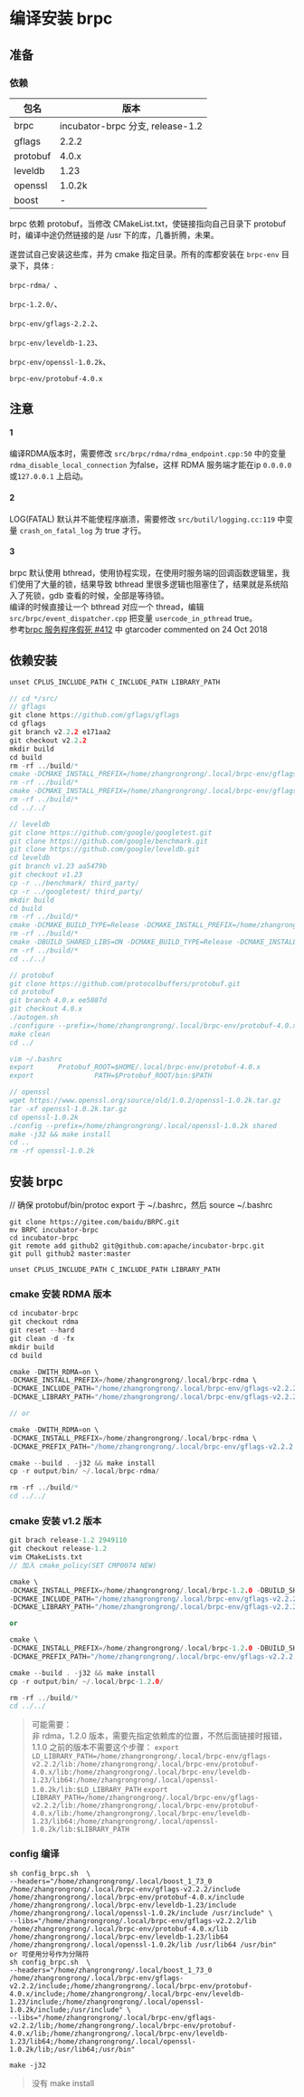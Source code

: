 # 编译安装 brpc
## 准备
### 依赖

| 包名 | 版本 |
| --------- | --------- |
| brpc | incubator-brpc 分支, release-1.2 |
| gflags | 2.2.2 |
| protobuf | 4.0.x |
| leveldb | 1.23 |
| openssl | 1.0.2k |
| boost | - |

brpc 依赖 protobuf，当修改 CMakeList.txt，使链接指向自己目录下 protobuf 时，编译中途仍然链接的是 /usr 下的库，几番折腾，未果。

遂尝试自己安装这些库，并为 cmake 指定目录。所有的库都安装在 `brpc-env` 目录下，具体 :  

`brpc-rdma/	`、
  
`brpc-1.2.0/`、  

`brpc-env/gflags-2.2.2`、  

`brpc-env/leveldb-1.23`、  

`brpc-env/openssl-1.0.2k`、  

`brpc-env/protobuf-4.0.x` 

## 注意

#### 1
编译RDMA版本时，需要修改 `src/brpc/rdma/rdma_endpoint.cpp:50` 中的变量 `rdma_disable_local_connection` 为false，这样 RDMA 服务端才能在ip `0.0.0.0`或`127.0.0.1` 上启动。
#### 2
LOG(FATAL) 默认并不能使程序崩溃，需要修改 `src/butil/logging.cc:119` 中变量 `crash_on_fatal_log` 为 true 才行。

#### 3
brpc 默认使用 bthread，使用协程实现，在使用时服务端的回调函数逻辑里，我们使用了大量的锁，结果导致 bthread 里很多逻辑也阻塞住了，结果就是系统陷入了死锁，gdb 查看的时候，全部是等待锁。  
编译的时候直接让一个 bthread 对应一个 thread，编辑 `src/brpc/event_dispatcher.cpp` 把变量 `usercode_in_pthread` true。  
参考[brpc 服务程序假死
#412](https://github.com/apache/incubator-brpc/issues/412) 中 gtarcoder commented on 24 Oct 2018

## 依赖安装
~~~cpp
unset CPLUS_INCLUDE_PATH C_INCLUDE_PATH LIBRARY_PATH

// cd */src/
// gflags
git clone https://github.com/gflags/gflags
cd gflags
git branch v2.2.2 e171aa2
git checkout v2.2.2
mkdir build
cd build
rm -rf ../build/*
cmake -DCMAKE_INSTALL_PREFIX=/home/zhangrongrong/.local/brpc-env/gflags-v2.2.2 -DGFLAGS_NAMESPACE=google -G "Unix Makefiles" .. && make -j32 && make install
rm -rf ../build/*
cmake -DCMAKE_INSTALL_PREFIX=/home/zhangrongrong/.local/brpc-env/gflags-v2.2.2 -DBUILD_SHARED_LIBS=ON -DGFLAGS_NAMESPACE=google -G "Unix Makefiles" .. && make -j32 && make install
rm -rf ../build/*
cd ../../

// leveldb
git clone https://github.com/google/googletest.git
git clone https://github.com/google/benchmark.git
git clone https://github.com/google/leveldb.git
cd leveldb
git branch v1.23 aa5479b
git checkout v1.23
cp -r ../benchmark/ third_party/
cp -r ../googletest/ third_party/
mkdir build
cd build
rm -rf ../build/*
cmake -DCMAKE_BUILD_TYPE=Release -DCMAKE_INSTALL_PREFIX=/home/zhangrongrong/.local/brpc-env/leveldb-1.23 .. && make -j32 && make install
rm -rf ../build/*
cmake -DBUILD_SHARED_LIBS=ON -DCMAKE_BUILD_TYPE=Release -DCMAKE_INSTALL_PREFIX=/home/zhangrongrong/.local/brpc-env/leveldb-1.23 .. && make -j32 && make install
rm -rf ../build/*
cd ../../

// protobuf
git clone https://github.com/protocolbuffers/protobuf.git
cd protobuf
git branch 4.0.x ee5887d
git checkout 4.0.x
./autogen.sh
./configure --prefix=/home/zhangrongrong/.local/brpc-env/protobuf-4.0.x CXXFLAGS=-fPIC CFLAGS=-fPIC && make -j32 && make install
make clean
cd ../

vim ~/.bashrc
export      Protobuf_ROOT=$HOME/.local/brpc-env/protobuf-4.0.x
export               PATH=$Protobuf_ROOT/bin:$PATH

// openssl
wget https://www.openssl.org/source/old/1.0.2/openssl-1.0.2k.tar.gz
tar -xf openssl-1.0.2k.tar.gz
cd openssl-1.0.2k
./config --prefix=/home/zhangrongrong/.local/openssl-1.0.2k shared
make -j32 && make install
cd ..
rm -rf openssl-1.0.2k
~~~


## 安装 brpc
// 确保 protobuf/bin/protoc export 于 ~/.bashrc，然后 source ~/.bashrc
~~~
git clone https://gitee.com/baidu/BRPC.git 
mv BRPC incubator-brpc
cd incubator-brpc
git remote add github2 git@github.com:apache/incubator-brpc.git
git pull github2 master:master

unset CPLUS_INCLUDE_PATH C_INCLUDE_PATH LIBRARY_PATH
~~~

### cmake 安装 RDMA 版本
~~~cpp
cd incubator-brpc
git checkout rdma
git reset --hard
git clean -d -fx
mkdir build
cd build

cmake -DWITH_RDMA=on \
-DCMAKE_INSTALL_PREFIX=/home/zhangrongrong/.local/brpc-rdma \
-DCMAKE_INCLUDE_PATH="/home/zhangrongrong/.local/brpc-env/gflags-v2.2.2/include;/home/zhangrongrong/.local/brpc-env/leveldb-1.23/include;/home/zhangrongrong/.local/brpc-env/protobuf-4.0.x/include;/home/zhangrongrong/.local/openssl-1.0.2k/include" \
-DCMAKE_LIBRARY_PATH="/home/zhangrongrong/.local/brpc-env/gflags-v2.2.2/lib;/home/zhangrongrong/.local/brpc-env/protobuf-4.0.x/lib;/home/zhangrongrong/.local/brpc-env/leveldb-1.23/lib64;/home/zhangrongrong/.local/openssl-1.0.2k/lib" ..

// or

cmake -DWITH_RDMA=on \
-DCMAKE_INSTALL_PREFIX=/home/zhangrongrong/.local/brpc-rdma \
-DCMAKE_PREFIX_PATH="/home/zhangrongrong/.local/brpc-env/gflags-v2.2.2;/home/zhangrongrong/.local/brpc-env/leveldb-1.23;/home/zhangrongrong/.local/brpc-env/protobuf-4.0.x;/home/zhangrongrong/.local/openssl-1.0.2k" ..

cmake --build . -j32 && make install
cp -r output/bin/ ~/.local/brpc-rdma/

rm -rf ../build/*
cd ../../
~~~

### cmake 安装 v1.2 版本
~~~cpp
git brach release-1.2 2949110
git checkout release-1.2
vim CMakeLists.txt
// 加入 cmake_policy(SET CMP0074 NEW)

cmake \
-DCMAKE_INSTALL_PREFIX=/home/zhangrongrong/.local/brpc-1.2.0 -DBUILD_SHARED_LIBS=on \
-DCMAKE_INCLUDE_PATH="/home/zhangrongrong/.local/brpc-env/gflags-v2.2.2/include;/home/zhangrongrong/.local/brpc-env/protobuf-4.0.x/include;/home/zhangrongrong/.local/brpc-env/leveldb-1.23/include;/home/zhangrongrong/.local/openssl-1.0.2k/include" \
-DCMAKE_LIBRARY_PATH="/home/zhangrongrong/.local/brpc-env/gflags-v2.2.2/lib;/home/zhangrongrong/.local/brpc-env/protobuf-4.0.x/lib;/home/zhangrongrong/.local/brpc-env/leveldb-1.23/lib64;/home/zhangrongrong/.local/openssl-1.0.2k/lib" .. 

or

cmake \
-DCMAKE_INSTALL_PREFIX=/home/zhangrongrong/.local/brpc-1.2.0 -DBUILD_SHARED_LIBS=on \
-DCMAKE_PREFIX_PATH="/home/zhangrongrong/.local/brpc-env/gflags-v2.2.2;/home/zhangrongrong/.local/brpc-env/leveldb-1.23;/home/zhangrongrong/.local/brpc-env/protobuf-4.0.x;/home/zhangrongrong/.local/openssl-1.0.2k" ..

cmake --build . -j32 && make install
cp -r output/bin/ ~/.local/brpc-1.2.0/

rm -rf ../build/*
cd ../../
~~~

> 可能需要：  
> 非 rdma，1.2.0 版本，需要先指定依赖库的位置，不然后面链接时报错，1.1.0 之前的版本不需要这个步骤：
`export LD_LIBRARY_PATH=/home/zhangrongrong/.local/brpc-env/gflags-v2.2.2/lib:/home/zhangrongrong/.local/brpc-env/protobuf-4.0.x/lib:/home/zhangrongrong/.local/brpc-env/leveldb-1.23/lib64:/home/zhangrongrong/.local/openssl-1.0.2k/lib:$LD_LIBRARY_PATH`
`export LIBRARY_PATH=/home/zhangrongrong/.local/brpc-env/gflags-v2.2.2/lib:/home/zhangrongrong/.local/brpc-env/protobuf-4.0.x/lib:/home/zhangrongrong/.local/brpc-env/leveldb-1.23/lib64:/home/zhangrongrong/.local/openssl-1.0.2k/lib:$LIBRARY_PATH`

### config 编译
~~~
sh config_brpc.sh  \
--headers="/home/zhangrongrong/.local/boost_1_73_0 /home/zhangrongrong/.local/brpc-env/gflags-v2.2.2/include /home/zhangrongrong/.local/brpc-env/protobuf-4.0.x/include /home/zhangrongrong/.local/brpc-env/leveldb-1.23/include /home/zhangrongrong/.local/openssl-1.0.2k/include /usr/include" \
--libs="/home/zhangrongrong/.local/brpc-env/gflags-v2.2.2/lib /home/zhangrongrong/.local/brpc-env/protobuf-4.0.x/lib /home/zhangrongrong/.local/brpc-env/leveldb-1.23/lib64 /home/zhangrongrong/.local/openssl-1.0.2k/lib /usr/lib64 /usr/bin"
or 可使用分号作为分隔符
sh config_brpc.sh  \
--headers="/home/zhangrongrong/.local/boost_1_73_0 /home/zhangrongrong/.local/brpc-env/gflags-v2.2.2/include;/home/zhangrongrong/.local/brpc-env/protobuf-4.0.x/include;/home/zhangrongrong/.local/brpc-env/leveldb-1.23/include;/home/zhangrongrong/.local/openssl-1.0.2k/include;/usr/include" \
--libs="/home/zhangrongrong/.local/brpc-env/gflags-v2.2.2/lib;/home/zhangrongrong/.local/brpc-env/protobuf-4.0.x/lib;/home/zhangrongrong/.local/brpc-env/leveldb-1.23/lib64;/home/zhangrongrong/.local/openssl-1.0.2k/lib;/usr/lib64;/usr/bin"

make -j32
~~~
> 没有 make install



